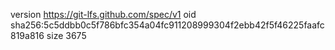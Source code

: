 version https://git-lfs.github.com/spec/v1
oid sha256:5c5ddbb0c5f786bfc354a04fc911208999304f2ebb42f5f46225faafc819a816
size 3675

